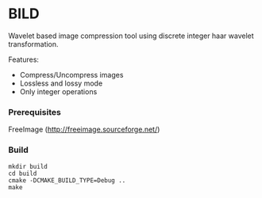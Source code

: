 # BILD

Wavelet based image compression tool using discrete integer haar wavelet
transformation.

Features:

* Compress/Uncompress images
* Lossless and lossy mode
* Only integer operations

### Prerequisites

FreeImage (http://freeimage.sourceforge.net/)

### Build

```Shell
mkdir build
cd build
cmake -DCMAKE_BUILD_TYPE=Debug ..
make
```
